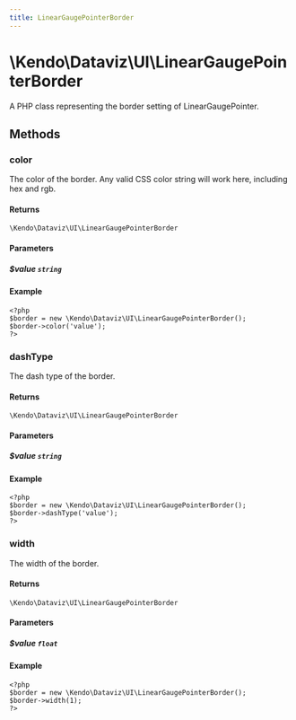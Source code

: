 ```yaml
---
title: LinearGaugePointerBorder
---
```


# \Kendo\Dataviz\UI\LinearGaugePointerBorder

A PHP class representing the border setting of LinearGaugePointer.


## Methods

### color
The color of the border.
Any valid CSS color string will work here, including hex and rgb.

#### Returns
`\Kendo\Dataviz\UI\LinearGaugePointerBorder`

#### Parameters

##### $value `string`



#### Example 
    <?php
    $border = new \Kendo\Dataviz\UI\LinearGaugePointerBorder();
    $border->color('value');
    ?>

### dashType
The dash type of the border.

#### Returns
`\Kendo\Dataviz\UI\LinearGaugePointerBorder`

#### Parameters

##### $value `string`



#### Example 
    <?php
    $border = new \Kendo\Dataviz\UI\LinearGaugePointerBorder();
    $border->dashType('value');
    ?>

### width
The width of the border.

#### Returns
`\Kendo\Dataviz\UI\LinearGaugePointerBorder`

#### Parameters

##### $value `float`



#### Example 
    <?php
    $border = new \Kendo\Dataviz\UI\LinearGaugePointerBorder();
    $border->width(1);
    ?>

